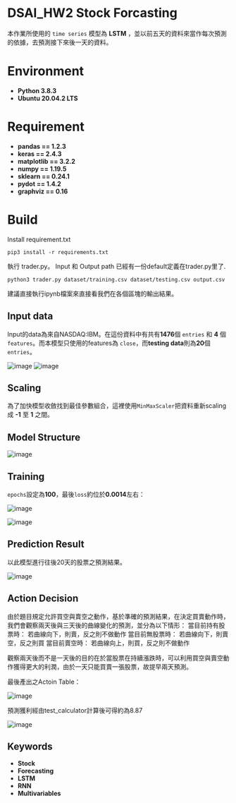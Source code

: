 # DSAI_HW2   Stock Forcasting

本作業所使用的 ``time series`` 模型為 **LSTM** ，並以前五天的資料來當作每次預測的依據，去預測接下來後一天的資料。

# Environment
  - **Python 3.8.3**
  - **Ubuntu 20.04.2 LTS**

# Requirement

  - **pandas == 1.2.3**
  - **keras == 2.4.3**
  - **matplotlib == 3.2.2**
  - **numpy == 1.19.5**
  - **sklearn == 0.24.1**
  - **pydot == 1.4.2**
  - **graphviz == 0.16**

# Build
Install requirement.txt
```
pip3 install -r requirements.txt
```

執行 trader.py。 Input 和 Output path 已經有一份default定義在trader.py里了.
```
python3 trader.py dataset/training.csv dataset/testing.csv output.csv
```
建議直接執行ipynb檔案來直接看我們在各個區塊的輸出結果。

## Input data
Input的data為來自NASDAQ:IBM。在這份資料中有共有**1476**個 ``entries`` 和 **4** 個 ``features``。而本模型只使用的features為 ``close``，而**testing data**則為**20**個``entries``。
  
![image](https://user-images.githubusercontent.com/41318666/114421341-cc2a3180-9be7-11eb-8751-4a2b555898fc.png)
![image](https://user-images.githubusercontent.com/41318666/114421405-d9dfb700-9be7-11eb-85f3-29caae92e537.png)


## Scaling
為了加快模型收斂找到最佳參數組合，這裡使用``MinMaxScaler``把資料重新scaling成 **-1** 至 **1** 之間。

## Model Structure

![image](https://user-images.githubusercontent.com/41318666/114420770-31c9ee00-9be7-11eb-9a19-2624cfc02f3d.png)


## Training
``epochs``設定為**100**，最後``loss``約位於**0.0014**左右：

![image](https://user-images.githubusercontent.com/41318666/114421875-56729580-9be8-11eb-8e69-d1651f86534a.png)

![image](https://user-images.githubusercontent.com/41318666/114421995-75712780-9be8-11eb-8de1-be08e47d1227.png)

 

## Prediction Result

以此模型進行往後20天的股票之預測結果。

![image](https://user-images.githubusercontent.com/41318666/114422284-b5380f00-9be8-11eb-9476-c6e4a226c5ef.png)

## Action Decision

由於題目規定允許買空與賣空之動作，基於準確的預測結果，在決定買賣動作時，我們會觀察兩天後與三天後的曲線變化的預測，並分為以下情形：
當目前持有股票時：
  若曲線向下，則賣，反之則不做動作
當目前無股票時：
  若曲線向下，則賣空，反之則買
當目前賣空時：
  若曲線向上，則買，反之則不做動作
  
觀察兩天後而不是一天後的目的在於當股票在持續漲跌時，可以利用買空與賣空動作獲得更大的利潤，由於一天只能買賣一張股票，故提早兩天預測。

最後產出之Actoin Table：

![image](https://user-images.githubusercontent.com/41318666/114424829-1234c480-9beb-11eb-90ad-66a37bbbe8b1.png)


預測獲利經由test_calculator計算後可得約為8.87

![image](https://user-images.githubusercontent.com/41318666/114424521-c97d0b80-9bea-11eb-8e26-fccbde3c11ad.png)

 

## Keywords
  - **Stock**
  - **Forecasting**
  - **LSTM**
  - **RNN**
  - **Multivariables**

